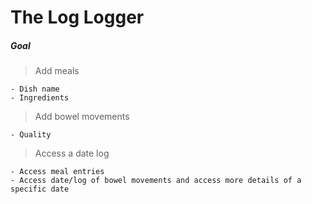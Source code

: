 
# The Log Logger

##### Goal

> Add meals

    - Dish name
    - Ingredients
    
> Add bowel movements

    - Quality
    
> Access a date log

    - Access meal entries
    - Access date/log of bowel movements and access more details of a specific date

